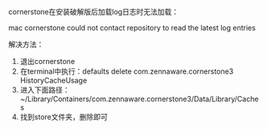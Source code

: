 cornerstone在安装破解版后加载log日志时无法加载：

mac cornerstone could not contact repository to read the latest log entries

解决方法：
1. 退出cornerstone
2. 在terminal中执行：defaults delete com.zennaware.cornerstone3 HistoryCacheUsage
3. 进入下面路径： ~/Library/Containers/com.zennaware.cornerstone3/Data/Library/Caches
4. 找到store文件夹，删除即可